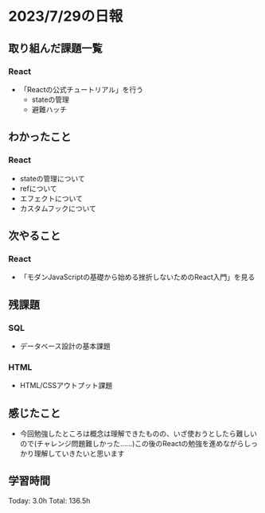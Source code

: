# 2023/7/29の日報
## 取り組んだ課題一覧
### React
* 「Reactの公式チュートリアル」を行う
    * stateの管理
    * 避難ハッチ
## わかったこと
### React
* stateの管理について
* refについて
* エフェクトについて
* カスタムフックについて
## 次やること
### React
* 「モダンJavaScriptの基礎から始める挫折しないためのReact入門」を見る
## 残課題
### SQL
* データベース設計の基本課題
### HTML
* HTML/CSSアウトプット課題
## 感じたこと
* 今回勉強したところは概念は理解できたものの、いざ使おうとしたら難しいので(チャレンジ問題難しかった……)この後のReactの勉強を進めながらしっかり理解していきたいと思います
## 学習時間
Today: 3.0h
Total: 136.5h
